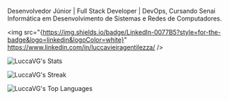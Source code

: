 Desenvolvedor Júnior | Full Stack Developer | DevOps, Cursando Senai Informática em Desenvolvimento de Sistemas e Redes de Computadores.

<img src="{https://img.shields.io/badge/LinkedIn-0077B5?style=for-the-badge&logo=linkedin&logoColor=white}" https://www.linkedin.com/in/luccavieiragentilezza/ />

![LuccaVG's Stats](https://github-readme-stats.vercel.app/api?username=LuccaVG&theme=tokyonight&show_icons=true&hide_border=true&count_private=false)

![LuccaVG's Streak](https://github-readme-streak-stats.herokuapp.com/?user=LuccaVG&theme=tokyonight&hide_border=true)

![LuccaVG's Top Languages](https://github-readme-stats.vercel.app/api/top-langs/?username=LuccaVG&theme=tokyonight&show_icons=true&hide_border=true)
